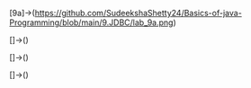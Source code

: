 [9a]->(https://github.com/SudeekshaShetty24/Basics-of-java-Programming/blob/main/9.JDBC/lab_9a.png)

[]->()

[]->()

[]->()
